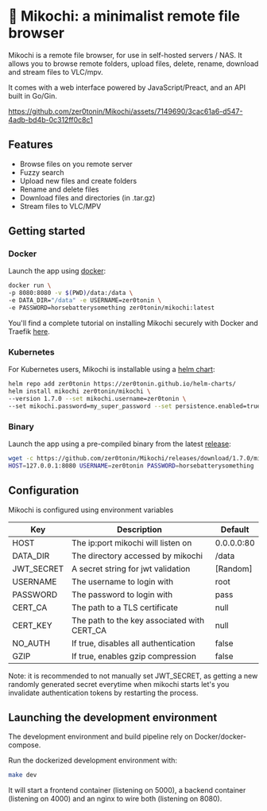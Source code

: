 # 🌱 Mikochi: a minimalist remote file browser

Mikochi is a remote file browser, for use in self-hosted servers / NAS.
It allows you to browse remote folders, upload files, delete, rename, download and stream files to VLC/mpv.

It comes with a web interface powered by JavaScript/Preact, and an API built in Go/Gin.

https://github.com/zer0tonin/Mikochi/assets/7149690/3cac61a6-d547-4adb-bd4b-0c312ff0c8c1

## Features

* Browse files on you remote server
* Fuzzy search
* Upload new files and create folders
* Rename and delete files
* Download files and directories (in .tar.gz)
* Stream files to VLC/MPV

## Getting started

### Docker

Launch the app using [docker](https://hub.docker.com/r/zer0tonin/mikochi):

```sh
docker run \
-p 8080:8080 -v $(PWD)/data:/data \
-e DATA_DIR="/data" -e USERNAME=zer0tonin \
-e PASSWORD=horsebatterysomething zer0tonin/mikochi:latest
```

You'll find a complete tutorial on installing Mikochi securely with Docker and Traefik [here](https://alicegg.tech/2024/01/04/mikochi-tutorial).

### Kubernetes

For Kubernetes users, Mikochi is installable using a [helm chart](https://artifacthub.io/packages/helm/zer0tonin/mikochi):

```sh
helm repo add zer0tonin https://zer0tonin.github.io/helm-charts/
helm install mikochi zer0tonin/mikochi \
--version 1.7.0 --set mikochi.username=zer0tonin \
--set mikochi.password=my_super_password --set persistence.enabled=true
```

### Binary

Launch the app using a pre-compiled binary from the latest [release](https://github.com/zer0tonin/Mikochi/releases):

```sh
wget -c https://github.com/zer0tonin/Mikochi/releases/download/1.7.0/mikochi-linux-amd64.tar.gz -O - | tar -xz
HOST=127.0.0.1:8080 USERNAME=zer0tonin PASSWORD=horsebatterysomething ./app/mikochi
```

## Configuration

Mikochi is configured using environment variables

| Key        | Description                                 | Default    |
|----------- |---------------------------------------------|------------|
| HOST       | The ip:port mikochi will listen on          | 0.0.0.0:80 |
| DATA_DIR   | The directory accessed by mikochi           | /data      |
| JWT_SECRET | A secret string for jwt validation          | [Random]   |
| USERNAME   | The username to login with                  | root       |
| PASSWORD   | The password to login with                  | pass       |
| CERT_CA    | The path to a TLS certificate               | null       |
| CERT_KEY   | The path to the key associated with CERT_CA | null       |
| NO_AUTH    | If true, disables all authentication        | false      |
| GZIP       | If true, enables gzip compression           | false      |

Note: it is recommended to not manually set JWT_SECRET, as getting a new randomly generated secret everytime when mikochi starts let's you invalidate authentication tokens by restarting the process.


## Launching the development environment

The development environment and build pipeline rely on Docker/docker-compose.

Run the dockerized development environment with:
```sh
make dev
```

It will start a frontend container (listening on 5000), a backend container (listening on 4000) and an nginx to wire both (listening on 8080).
